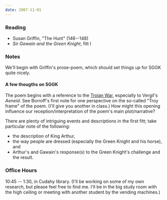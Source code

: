 ```yaml
---
date: 2007-11-01
---
```


### Reading

* Susan Griffin, "The Hunt" (146--148)
* <cite>Sir Gawain and the Green Knight</cite>, fitt I

### Notes

We'll begin with Griffin's prose-poem, which should set things up for SGGK quite nicely.

#### A few thougths on SGGK

The poem begins with a reference to the [Trojan War](http://en.wikipedia.org/wiki/Trojan_war), especially to Vergil's <cite>Aeneid</cite>. See Borroff's first note for one perspective on the so-called "Troy frame" of the poem. (I'll give you another in class.) How might this opening influence our reception/interpretation of the poem's main plot/narrative?

There are plenty of intriguing events and descriptions in the first fitt; take particular note of the following:

* the description of King Arthur,
* the way people are dressed (especially the Green Knight and his horse), and
* Arthur's and Gawain's response(s) to the Green Knight's challenge and the result.

### Office Hours

10:45 -- 1:30, in Cudahy library. (I'll be working on some of my own research, but please feel free to find me. I'll be in the big study room with the high ceiling or meeting with another student by the vending machines.)
